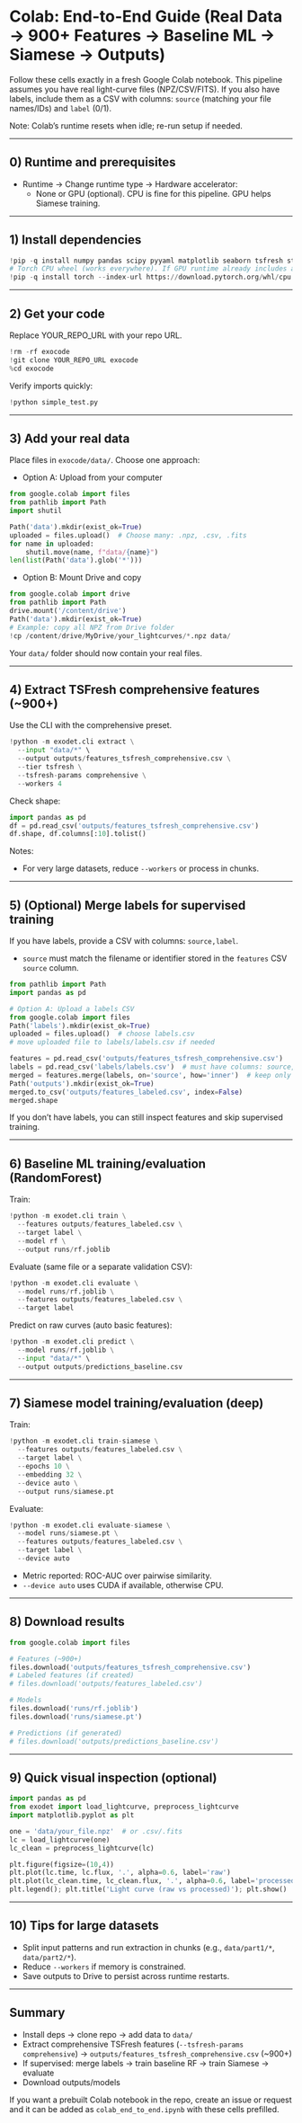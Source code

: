# Colab: End-to-End Guide (Real Data → 900+ Features → Baseline ML → Siamese → Outputs)

Follow these cells exactly in a fresh Google Colab notebook. This pipeline assumes you have real light-curve files (NPZ/CSV/FITS). If you also have labels, include them as a CSV with columns: `source` (matching your file names/IDs) and `label` (0/1).

Note: Colab’s runtime resets when idle; re-run setup if needed.

---

## 0) Runtime and prerequisites

- Runtime → Change runtime type → Hardware accelerator:
  - None or GPU (optional). CPU is fine for this pipeline. GPU helps Siamese training.

---

## 1) Install dependencies

```python
!pip -q install numpy pandas scipy pyyaml matplotlib seaborn tsfresh statsmodels scikit-learn optuna streamlit
# Torch CPU wheel (works everywhere). If GPU runtime already includes a compatible torch, you can skip or adjust.
!pip -q install torch --index-url https://download.pytorch.org/whl/cpu
```

---

## 2) Get your code

Replace YOUR_REPO_URL with your repo URL.

```python
!rm -rf exocode
!git clone YOUR_REPO_URL exocode
%cd exocode
```

Verify imports quickly:
```python
!python simple_test.py
```

---

## 3) Add your real data

Place files in `exocode/data/`. Choose one approach:

- Option A: Upload from your computer
```python
from google.colab import files
from pathlib import Path
import shutil

Path('data').mkdir(exist_ok=True)
uploaded = files.upload()  # Choose many: .npz, .csv, .fits
for name in uploaded:
    shutil.move(name, f"data/{name}")
len(list(Path('data').glob('*')))
```

- Option B: Mount Drive and copy
```python
from google.colab import drive
from pathlib import Path
drive.mount('/content/drive')
Path('data').mkdir(exist_ok=True)
# Example: copy all NPZ from Drive folder
!cp /content/drive/MyDrive/your_lightcurves/*.npz data/
```

Your `data/` folder should now contain your real files.

---

## 4) Extract TSFresh comprehensive features (~900+)

Use the CLI with the comprehensive preset.

```python
!python -m exodet.cli extract \
  --input "data/*" \
  --output outputs/features_tsfresh_comprehensive.csv \
  --tier tsfresh \
  --tsfresh-params comprehensive \
  --workers 4
```

Check shape:
```python
import pandas as pd
df = pd.read_csv('outputs/features_tsfresh_comprehensive.csv')
df.shape, df.columns[:10].tolist()
```

Notes:
- For very large datasets, reduce `--workers` or process in chunks.

---

## 5) (Optional) Merge labels for supervised training

If you have labels, provide a CSV with columns: `source,label`.
- `source` must match the filename or identifier stored in the `features` CSV `source` column.

```python
from pathlib import Path
import pandas as pd

# Option A: Upload a labels CSV
from google.colab import files
Path('labels').mkdir(exist_ok=True)
uploaded = files.upload()  # choose labels.csv
# move uploaded file to labels/labels.csv if needed

features = pd.read_csv('outputs/features_tsfresh_comprehensive.csv')
labels = pd.read_csv('labels/labels.csv')  # must have columns: source,label
merged = features.merge(labels, on='source', how='inner')  # keep only labeled rows
Path('outputs').mkdir(exist_ok=True)
merged.to_csv('outputs/features_labeled.csv', index=False)
merged.shape
```

If you don’t have labels, you can still inspect features and skip supervised training.

---

## 6) Baseline ML training/evaluation (RandomForest)

Train:
```python
!python -m exodet.cli train \
  --features outputs/features_labeled.csv \
  --target label \
  --model rf \
  --output runs/rf.joblib
```

Evaluate (same file or a separate validation CSV):
```python
!python -m exodet.cli evaluate \
  --model runs/rf.joblib \
  --features outputs/features_labeled.csv \
  --target label
```

Predict on raw curves (auto basic features):
```python
!python -m exodet.cli predict \
  --model runs/rf.joblib \
  --input "data/*" \
  --output outputs/predictions_baseline.csv
```

---

## 7) Siamese model training/evaluation (deep)

Train:
```python
!python -m exodet.cli train-siamese \
  --features outputs/features_labeled.csv \
  --target label \
  --epochs 10 \
  --embedding 32 \
  --device auto \
  --output runs/siamese.pt
```

Evaluate:
```python
!python -m exodet.cli evaluate-siamese \
  --model runs/siamese.pt \
  --features outputs/features_labeled.csv \
  --target label \
  --device auto
```

- Metric reported: ROC-AUC over pairwise similarity.
- `--device auto` uses CUDA if available, otherwise CPU.

---

## 8) Download results

```python
from google.colab import files

# Features (~900+)
files.download('outputs/features_tsfresh_comprehensive.csv')
# Labeled features (if created)
# files.download('outputs/features_labeled.csv')

# Models
files.download('runs/rf.joblib')
files.download('runs/siamese.pt')

# Predictions (if generated)
# files.download('outputs/predictions_baseline.csv')
```

---

## 9) Quick visual inspection (optional)

```python
import pandas as pd
from exodet import load_lightcurve, preprocess_lightcurve
import matplotlib.pyplot as plt

one = 'data/your_file.npz'  # or .csv/.fits
lc = load_lightcurve(one)
lc_clean = preprocess_lightcurve(lc)

plt.figure(figsize=(10,4))
plt.plot(lc.time, lc.flux, '.', alpha=0.6, label='raw')
plt.plot(lc_clean.time, lc_clean.flux, '.', alpha=0.6, label='processed')
plt.legend(); plt.title('Light curve (raw vs processed)'); plt.show()
```

---

## 10) Tips for large datasets

- Split input patterns and run extraction in chunks (e.g., `data/part1/*`, `data/part2/*`).
- Reduce `--workers` if memory is constrained.
- Save outputs to Drive to persist across runtime restarts.

---

## Summary

- Install deps → clone repo → add data to `data/`
- Extract comprehensive TSFresh features (`--tsfresh-params comprehensive`) → `outputs/features_tsfresh_comprehensive.csv` (~900+)
- If supervised: merge labels → train baseline RF → train Siamese → evaluate
- Download outputs/models

If you want a prebuilt Colab notebook in the repo, create an issue or request and it can be added as `colab_end_to_end.ipynb` with these cells prefilled.
